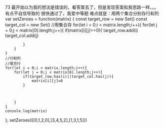 73
最开始以为我的想法是错误的，看答案去了，但是发现答案和我思路一样。。。有点不自信导致的
很快通过了，我爱中等题
难点就是：用两个集合分别存行和列
var setZeroes = function(matrix) {
    const target_row = new Set()
    const target_col = new Set()
    //用集合存
    for(let i = 0;i < matrix.length;i++){
        for(let j = 0;j < matrix[0].length;j++){
            if(matrix[i][j]==0){
                target_row.add(i)
                target_col.add(j)
           
            }
        }
    }
    //行和列
    //填充行
    for(let i = 0;i < matrix.length;i++){
        for(let j = 0;j < matrix[0].length;j++){
            if(target_row.has(i)||target_col.has(j)){
                matrix[i][j]=0
            }



        }
    }
    console.log(matrix)

};
setZeroes([[0,1,2,0],[3,4,5,2],[1,3,1,5]])